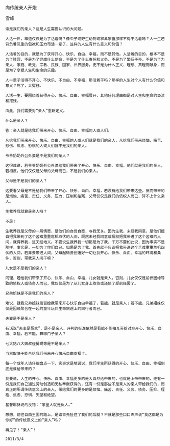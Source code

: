 向传统亲人开炮

雪峰


    谁是我们的亲人？这是人生需要认识的大问题。

    人活一世，难道仅仅是为了活着吗？像虫子或野生动物或家禽家畜那样不得不活着吗？人一生若背负着沉重的包袱和压力苟活一辈子，这样的人生有什么意义和价值？

    人活着的目的，就是为了获得开心、快乐、自由、幸福，而不是其他。人活着的目的，根本不是为了赎罪，不是为了完成什么使命，不是为了什么责任和义务，不是为了繁衍子孙，不是为了为亲人、家庭、政党、宗教、民族、国家、世界服务，更不是为什么正义、理想、真理而献身，而是为了享受人生和生命的乐趣。

    人一辈子活得不开心、不快乐、不自由、不幸福，那活着干吗？那样的人生对个人有什么价值和意义？死了，太冤枉。

    人活一生，要围绕着获得开心、快乐、自由、幸福展开，其他任何理由都是对人生和生命的亵渎和摧残。

    由此，我们需要对“亲人”重新定义。

    什么是亲人？

    答：亲人就是给我们带来开心、快乐、自由、幸福的人或人们。

    凡给我们带来开心、快乐、自由、幸福的人或人们就是我们的亲人，凡给我们带来烦恼、痛苦、悲伤、焦虑、恐惧的人或人们就不是我们的亲人。

    爷爷奶奶外公外婆是不是我们的亲人？

    这很难说，若爷爷奶奶外公外婆给我们带来了开心、快乐、自由、幸福，他们就是我们的亲人，若相反，他们仅仅是父母的父母而已，不是我们的亲人。

    父母是不是我们的亲人？

    这要看父母是不是给我们带来了开心、快乐、自由、幸福，若没有给我们带来这些，反而带来的是烦恼、痛苦、责任、义务、压力、压制和摧残，父母仅仅是我们的债权人而已，算不上什么亲人。

    生我养我就算是亲人吗？

    不是！

    生我养我是父母的一厢情愿，是他们的自觉自愿，与我无关。因为生我，未经我同意，是他们擅自把我带到了这个苦难重重危机四伏的人间，既然未经我同意或授权把我带进了这个苦难的人间，就得养我，这天经地义。不要说生我养我一切都是为了我，千万不要如此说，因为事实不是那样，事实是，一切为了你们自己。如果是为了我，首先就不应该把我带进这个苦难重重危机四伏的人间，若非要带进人间，父母起码要创造好一切让我开心、快乐、自由、幸福的环境和条件，否则，带我来人间干嘛？

    儿女是不是我们的亲人？

    同理，若给我们带来了开心、快乐、自由、幸福，儿女就是亲人，否则，儿女仅仅是前世因缘导致的债权人或债务人而已，我仅仅是为了从儿女身上收债或还债了却前缘罢了。

    兄弟姐妹是不是我们的亲人？

    难说，就看兄弟姐妹能否给我带来开心快乐自由幸福了，若能，就是亲人；若不能，兄弟姐妹仅仅是因缘聚合在一起的童年玩伴生命旅途上的同行者而已。

    夫妻是不是亲人？

    有话说“夫妻是冤家”，是不是亲人，评判的标准依然是看能不能相互带给对方开心、快乐、自由、幸福，若不能，算哪门子亲人？

    七大姑八大姨叔侄舅甥等是不是亲人？

    当然取决于能否给我们带来开心快乐自由幸福了。

    每一个成年人请仔细盘点一下，实事求是地说说，我们半生所获得的开心、快乐、自由、幸福到底是谁给带来的？

    我要说，人生的开心、快乐、自由、幸福更多的是大自然给带来的，也就是上帝带来的，还有一份是我们自己通过劳动创造和无私奉献获得的，还有一份是那些不是亲人的亲人带给我们的，而真正的所谓传统意义上的亲人，带给我们的更多的是烦恼、痛苦、责任、义务、债务、压抑、桎梏、焦虑、恐惧、失望和绝望。

    基督耶稣说的没错：“家里人就是仇人。”

    想想，前往自由王国的路上，是谁首先扯住了我们的后腿？不就是那些口口声声说“我这都是为你好”的传统意义上的“亲人”吗？

    再见了！“亲人”！

    2011/3/4



